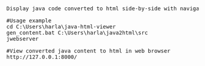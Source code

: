<pre>
Display java code converted to html side-by-side with navigation tree controls

#Usage example
cd C:\Users\harla\java-html-viewer
gen_content.bat C:\Users\harla\java2html\src
jwebserver

#View converted java content to html in web browser
http://127.0.0.1:8000/
</pre>
